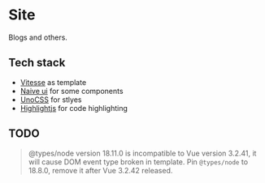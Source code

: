 # Site

Blogs and others. 

## Tech stack

- [Vitesse](https://github.com/antfu/vitesse) as template
- [Naive ui](https://www.naiveui.com/) for some components
- [UnoCSS](https://github.com/unocss/unocss) for stlyes
- [Highlightjs](https://highlightjs.org/) for code highlighting

## TODO

> @types/node version 18.11.0 is incompatible to Vue version 3.2.41, it will cause DOM event type broken in template.
Pin `@types/node` to 18.8.0, remove it after Vue 3.2.42 released.